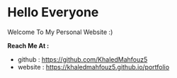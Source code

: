 Hello Everyone
===============
Welcome To My Personal Website :)

**Reach Me At :**
- github : https://github.com/KhaledMahfouz5
- website : https://khaledmahfouz5.github.io/portfolio
<!---
KhaledMahfouz5/KhaledMahfouz5 is a ✨ special ✨ repository because its `README.md` (this file) appears on your GitHub profile.
You can click the Preview link to take a look at your changes.
--->

